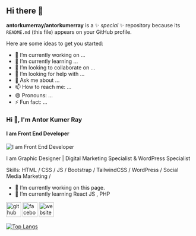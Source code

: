 ## Hi there 👋


**antorkumerray/antorkumerray** is a ✨ _special_ ✨ repository because its `README.md` (this file) appears on your GitHub profile.

Here are some ideas to get you started:

- 🔭 I’m currently working on ...
- 🌱 I’m currently learning ...
- 👯 I’m looking to collaborate on ...
- 🤔 I’m looking for help with ...
- 💬 Ask me about ...
- 📫 How to reach me: ...
- 😄 Pronouns: ...
- ⚡ Fun fact: ...

### Hi 👋, I'm Antor Kumer Ray
#### I am Front End Developer
![I am Front End Developer](https://scontent.fdac179-1.fna.fbcdn.net/v/t39.30808-6/305044310_439325748185005_1720764512966527744_n.jpg?_nc_cat=105&ccb=1-7&_nc_sid=cc71e4&_nc_ohc=I-gCHCDj-_YQ7kNvgHvWGP2&_nc_zt=23&_nc_ht=scontent.fdac179-1.fna&_nc_gid=Ak6vzk7z9-CuJ7KqJuZB3Vw&oh=00_AYAUt0vE6VpIXgGicwK6Vily6logBDybvqV5u_icpWM2ag&oe=67464CBA)

I am Graphic Designer | Digital Marketing Specialist & WordPress Specialist

Skills:  HTML / CSS / JS / Bootstrap / TailwindCSS /  WordPress / Social Media Marketing / 

- 🔭 I’m currently working on this page. 
- 🌱 I’m currently learning React JS , PHP 


[<img src='https://cdn.jsdelivr.net/npm/simple-icons@3.0.1/icons/github.svg' alt='github' height='40'>](https://github.com/antorkumerray)  [<img src='https://cdn.jsdelivr.net/npm/simple-icons@3.0.1/icons/facebook.svg' alt='facebook' height='40'>](https://www.facebook.com/antorkumerray)  [<img src='https://cdn.jsdelivr.net/npm/simple-icons@3.0.1/icons/icloud.svg' alt='website' height='40'>](https://antorkumerray.blogspot.com/)  

[![Top Langs](https://github-readme-stats.vercel.app/api/top-langs/?username=antorkumerray)](https://github.com/anuraghazra/github-readme-stats)

